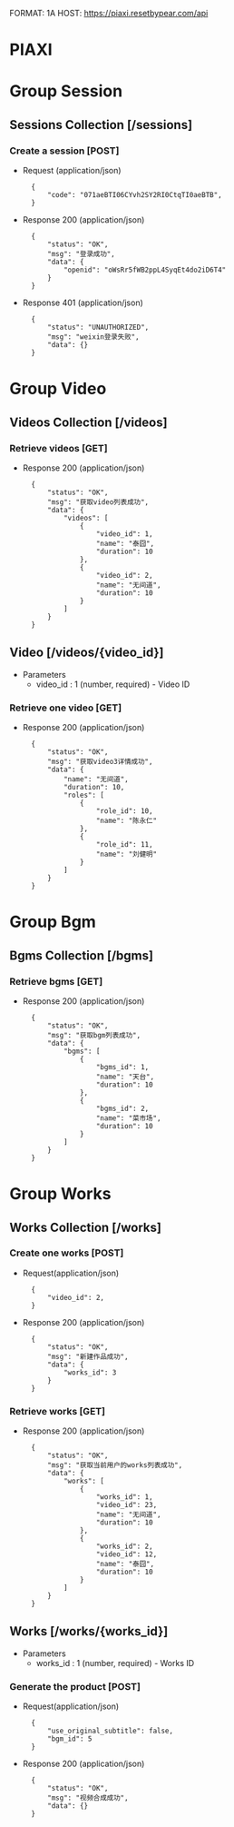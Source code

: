 FORMAT: 1A
HOST: https://piaxi.resetbypear.com/api

# PIAXI 

# Group Session

## Sessions Collection [/sessions]

### Create a session [POST]

+ Request (application/json)

        {
            "code": "071aeBTI06CYvh2SY2RI0CtqTI0aeBTB",
        }

+ Response 200 (application/json)

        {
            "status": "OK",
            "msg": "登录成功",
            "data": {
                "openid": "oWsRr5fWB2ppL4SyqEt4do2iD6T4"
            }
        }

+ Response 401 (application/json)

        {
            "status": "UNAUTHORIZED",
            "msg": "weixin登录失败",
            "data": {}
        }

# Group Video

## Videos Collection [/videos]

### Retrieve videos [GET]

+ Response 200 (application/json)

        {
            "status": "OK",
            "msg": "获取video列表成功",
            "data": {
                "videos": [
                    {
                        "video_id": 1,
                        "name": "泰囧",
                        "duration": 10
                    },
                    {
                        "video_id": 2,
                        "name": "无间道",
                        "duration": 10
                    }
                ]
            }
        }

## Video [/videos/{video_id}]

+ Parameters
    - video_id : 1 (number, required) - Video ID

### Retrieve one video [GET]
+ Response 200 (application/json)

        {
            "status": "OK",
            "msg": "获取video3详情成功",
            "data": {
                "name": "无间道",
                "duration": 10,
                "roles": [
                    {
                        "role_id": 10,
                        "name": "陈永仁"
                    },
                    {
                        "role_id": 11,
                        "name": "刘健明"
                    }
                ]
            }
        }

# Group Bgm

## Bgms Collection [/bgms]

### Retrieve bgms [GET]

+ Response 200 (application/json)

        {
            "status": "OK",
            "msg": "获取bgm列表成功",
            "data": {
                "bgms": [
                    {
                        "bgms_id": 1,
                        "name": "天台",
                        "duration": 10
                    },
                    {
                        "bgms_id": 2,
                        "name": "菜市场",
                        "duration": 10
                    }
                ]
            }
        }

# Group Works

## Works Collection [/works]

### Create one works [POST]

+ Request(application/json)

        {
            "video_id": 2,
        }

+ Response 200 (application/json)

        {
            "status": "OK",
            "msg": "新建作品成功",
            "data": {
                "works_id": 3
            }
        }

### Retrieve works [GET]

+ Response 200 (application/json)

        {
            "status": "OK",
            "msg": "获取当前用户的works列表成功",
            "data": {
                "works": [
                    {
                        "works_id": 1,
                        "video_id": 23,
                        "name": "无间道",
                        "duration": 10
                    },
                    {
                        "works_id": 2,
                        "video_id": 12,
                        "name": "泰囧",
                        "duration": 10
                    }
                ]
            }
        }

## Works [/works/{works_id}]

+ Parameters
    - works_id : 1 (number, required) - Works ID

### Generate the product [POST]

+ Request(application/json)

        {
            "use_original_subtitle": false,
            "bgm_id": 5
        }

+ Response 200 (application/json)

        {
            "status": "OK",
            "msg": "视频合成成功",
            "data": {}
        }
